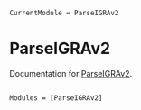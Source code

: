 ```@meta
CurrentModule = ParseIGRAv2
```

# ParseIGRAv2

Documentation for [ParseIGRAv2](https://github.com/natgeo-wong/ParseIGRAv2.jl).

```@index
```

```@autodocs
Modules = [ParseIGRAv2]
```
